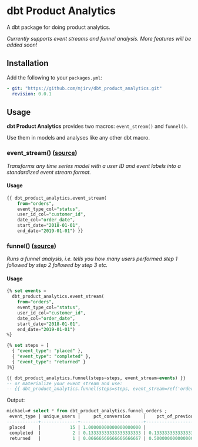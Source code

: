 # dbt Product Analytics

A dbt package for doing product analytics.

_Currently supports event streams and funnel analysis. More features will be added soon!_

## Installation

Add the following to your `packages.yml`:

```yaml
- git: "https://github.com/mjirv/dbt_product_analytics.git"
  revision: 0.0.1
```

## Usage

**dbt Product Analytics** provides two macros: `event_stream()` and `funnel()`.

Use them in models and analyses like any other dbt macro.

### event_stream() ([source](https://github.com/mjirv/dbt_product_analytics/blob/main/macros/event_stream.sql))

_Transforms any time series model with a user ID and event labels into a standardized event stream format._

#### Usage

```sql
{{ dbt_product_analytics.event_stream(
    from="orders",
    event_type_col="status",
    user_id_col="customer_id",
    date_col="order_date",
    start_date="2018-01-01",
    end_date="2019-01-01") }}
```

### funnel() ([source](https://github.com/mjirv/dbt_product_analytics/blob/main/macros/funnel.sql))

_Runs a funnel analysis, i.e. tells you how many users performed step 1 followed by step 2 followed by step 3 etc._

#### Usage

```sql
{% set events =
  dbt_product_analytics.event_stream(
    from="orders",
    event_type_col="status",
    user_id_col="customer_id",
    date_col="order_date",
    start_date="2018-01-01",
    end_date="2019-01-01")
%}

{% set steps = [
  { "event_type": "placed" },
  { "event_type": "completed" },
  { "event_type": "returned" }
]%}

{{ dbt_product_analytics.funnel(steps=steps, event_stream=events) }}
-- or materialize your event stream and use:
-- {{ dbt_product_analytics.funnel(steps=steps, event_stream=ref('order_events')) }}
```

Output:

```sql
michael=# select * from dbt_product_analytics.funnel_orders ;
 event_type | unique_users |     pct_conversion     |    pct_of_previous
------------+--------------+------------------------+------------------------
 placed     |           15 | 1.00000000000000000000 |
 completed  |            2 | 0.13333333333333333333 | 0.13333333333333333333
 returned   |            1 | 0.06666666666666666667 | 0.50000000000000000000
```
